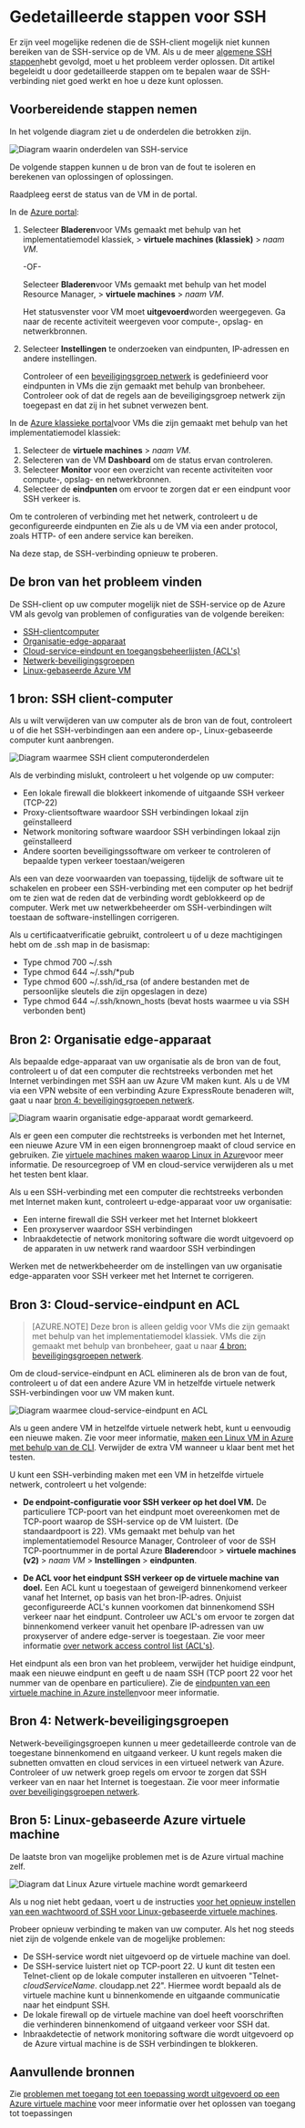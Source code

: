 <properties
    pageTitle="Gedetailleerde SSH het oplossen van problemen voor een Azure VM | Microsoft Azure"
    description="Meer gedetailleerde SSH probleemoplossing voor problemen met verbinding maken met een Azure virtuele machine"
    keywords="SSH verbinding geweigerd, ssh fout, azure ssh, SSH-verbinding is mislukt"
    services="virtual-machines-linux"
    documentationCenter=""
    authors="iainfoulds"
    manager="timlt"
    editor=""
    tags="top-support-issue,azure-service-management,azure-resource-manager"/>

<tags
    ms.service="virtual-machines-linux"
    ms.workload="infrastructure-services"
    ms.tgt_pltfrm="vm-linux"
    ms.devlang="na"
    ms.topic="support-article"
    ms.date="09/01/2016"
    ms.author="iainfou"/>

# <a name="detailed-ssh-troubleshooting-steps"></a>Gedetailleerde stappen voor SSH

Er zijn veel mogelijke redenen die de SSH-client mogelijk niet kunnen bereiken van de SSH-service op de VM. Als u de meer [algemene SSH stappen](virtual-machines-linux-troubleshoot-ssh-connection.md)hebt gevolgd, moet u het probleem verder oplossen. Dit artikel begeleidt u door gedetailleerde stappen om te bepalen waar de SSH-verbinding niet goed werkt en hoe u deze kunt oplossen.

## <a name="take-preliminary-steps"></a>Voorbereidende stappen nemen

In het volgende diagram ziet u de onderdelen die betrokken zijn.

![Diagram waarin onderdelen van SSH-service](./media/virtual-machines-linux-detailed-troubleshoot-ssh-connection/ssh-tshoot1.png)

De volgende stappen kunnen u de bron van de fout te isoleren en berekenen van oplossingen of oplossingen.

Raadpleeg eerst de status van de VM in de portal.

In de [Azure portal](https://portal.azure.com):

1. Selecteer **Bladeren**voor VMs gemaakt met behulp van het implementatiemodel klassiek, > **virtuele machines (klassiek)** > *naam VM*.

    -OF-

    Selecteer **Bladeren**voor VMs gemaakt met behulp van het model Resource Manager, > **virtuele machines** > *naam VM*.

    Het statusvenster voor VM moet **uitgevoerd**worden weergegeven. Ga naar de recente activiteit weergeven voor compute-, opslag- en netwerkbronnen.

2. Selecteer **Instellingen** te onderzoeken van eindpunten, IP-adressen en andere instellingen.

    Controleer of een [beveiligingsgroep netwerk](../virtual-network/virtual-networks-nsg.md) is gedefinieerd voor eindpunten in VMs die zijn gemaakt met behulp van bronbeheer. Controleer ook of dat de regels aan de beveiligingsgroep netwerk zijn toegepast en dat zij in het subnet verwezen bent.

In de [Azure klassieke portal](https://manage.windowsazure.com)voor VMs die zijn gemaakt met behulp van het implementatiemodel klassiek:

1. Selecteer de **virtuele machines** > *naam VM*.
2. Selecteren van de VM **Dashboard** om de status ervan controleren.
3. Selecteer **Monitor** voor een overzicht van recente activiteiten voor compute-, opslag- en netwerkbronnen.
4. Selecteer de **eindpunten** om ervoor te zorgen dat er een eindpunt voor SSH verkeer is.

Om te controleren of verbinding met het netwerk, controleert u de geconfigureerde eindpunten en Zie als u de VM via een ander protocol, zoals HTTP- of een andere service kan bereiken.

Na deze stap, de SSH-verbinding opnieuw te proberen.


## <a name="find-the-source-of-the-issue"></a>De bron van het probleem vinden

De SSH-client op uw computer mogelijk niet de SSH-service op de Azure VM als gevolg van problemen of configuraties van de volgende bereiken:

- [SSH-clientcomputer](#source-1-ssh-client-computer)
- [Organisatie-edge-apparaat](#source-2-organization-edge-device)
- [Cloud-service-eindpunt en toegangsbeheerlijsten (ACL's)](#source-3-cloud-service-endpoint-and-acl)
- [Netwerk-beveiligingsgroepen](#source-4-network-security-groups)
- [Linux-gebaseerde Azure VM](#source-5-linux-based-azure-virtual-machine)

## <a name="source-1-ssh-client-computer"></a>1 bron: SSH client-computer

Als u wilt verwijderen van uw computer als de bron van de fout, controleert u of die het SSH-verbindingen aan een andere op-, Linux-gebaseerde computer kunt aanbrengen.

![Diagram waarmee SSH client computeronderdelen](./media/virtual-machines-linux-detailed-troubleshoot-ssh-connection/ssh-tshoot2.png)

Als de verbinding mislukt, controleert u het volgende op uw computer:

- Een lokale firewall die blokkeert inkomende of uitgaande SSH verkeer (TCP-22)
- Proxy-clientsoftware waardoor SSH verbindingen lokaal zijn geïnstalleerd
- Network monitoring software waardoor SSH verbindingen lokaal zijn geïnstalleerd
- Andere soorten beveiligingssoftware om verkeer te controleren of bepaalde typen verkeer toestaan/weigeren

Als een van deze voorwaarden van toepassing, tijdelijk de software uit te schakelen en probeer een SSH-verbinding met een computer op het bedrijf om te zien wat de reden dat de verbinding wordt geblokkeerd op de computer. Werk met uw netwerkbeheerder om SSH-verbindingen wilt toestaan de software-instellingen corrigeren.

Als u certificaatverificatie gebruikt, controleert u of u deze machtigingen hebt om de .ssh map in de basismap:

- Type chmod 700 ~/.ssh
- Type chmod 644 ~/.ssh/\*pub
- Type chmod 600 ~/.ssh/id_rsa (of andere bestanden met de persoonlijke sleutels die zijn opgeslagen in deze)
- Type chmod 644 ~/.ssh/known_hosts (bevat hosts waarmee u via SSH verbonden bent)

## <a name="source-2-organization-edge-device"></a>Bron 2: Organisatie edge-apparaat

Als bepaalde edge-apparaat van uw organisatie als de bron van de fout, controleert u of dat een computer die rechtstreeks verbonden met het Internet verbindingen met SSH aan uw Azure VM maken kunt. Als u de VM via een VPN website of een verbinding Azure ExpressRoute benaderen wilt, gaat u naar [bron 4: beveiligingsgroepen netwerk](#nsg).

![Diagram waarin organisatie edge-apparaat wordt gemarkeerd.](./media/virtual-machines-linux-detailed-troubleshoot-ssh-connection/ssh-tshoot3.png)

Als er geen een computer die rechtstreeks is verbonden met het Internet, een nieuwe Azure VM in een eigen bronnengroep maakt of cloud service en gebruiken. Zie [virtuele machines maken waarop Linux in Azure](virtual-machines-linux-quick-create-cli.md)voor meer informatie. De resourcegroep of VM en cloud-service verwijderen als u met het testen bent klaar.

Als u een SSH-verbinding met een computer die rechtstreeks verbonden met Internet maken kunt, controleert u-edge-apparaat voor uw organisatie:

- Een interne firewall die SSH verkeer met het Internet blokkeert
- Een proxyserver waardoor SSH verbindingen
- Inbraakdetectie of network monitoring software die wordt uitgevoerd op de apparaten in uw netwerk rand waardoor SSH verbindingen

Werken met de netwerkbeheerder om de instellingen van uw organisatie edge-apparaten voor SSH verkeer met het Internet te corrigeren.

## <a name="source-3-cloud-service-endpoint-and-acl"></a>Bron 3: Cloud-service-eindpunt en ACL

> [AZURE.NOTE] Deze bron is alleen geldig voor VMs die zijn gemaakt met behulp van het implementatiemodel klassiek. VMs die zijn gemaakt met behulp van bronbeheer, gaat u naar [4 bron: beveiligingsgroepen netwerk](#nsg).

Om de cloud-service-eindpunt en ACL elimineren als de bron van de fout, controleert u of dat een andere Azure VM in hetzelfde virtuele netwerk SSH-verbindingen voor uw VM maken kunt.

![Diagram waarmee cloud-service-eindpunt en ACL](./media/virtual-machines-linux-detailed-troubleshoot-ssh-connection/ssh-tshoot4.png)

Als u geen andere VM in hetzelfde virtuele netwerk hebt, kunt u eenvoudig een nieuwe maken. Zie voor meer informatie, [maken een Linux VM in Azure met behulp van de CLI](virtual-machines-linux-quick-create-cli.md). Verwijder de extra VM wanneer u klaar bent met het testen.

U kunt een SSH-verbinding maken met een VM in hetzelfde virtuele netwerk, controleert u het volgende:

- **De endpoint-configuratie voor SSH verkeer op het doel VM.** De particuliere TCP-poort van het eindpunt moet overeenkomen met de TCP-poort waarop de SSH-service op de VM luistert. (De standaardpoort is 22). VMs gemaakt met behulp van het implementatiemodel Resource Manager, Controleer of voor de SSH TCP-poortnummer in de portal Azure **Bladeren**door > **virtuele machines (v2)** > *naam VM* > **Instellingen** > **eindpunten**.

- **De ACL voor het eindpunt SSH verkeer op de virtuele machine van doel.** Een ACL kunt u toegestaan of geweigerd binnenkomend verkeer vanaf het Internet, op basis van het bron-IP-adres. Onjuist geconfigureerde ACL's kunnen voorkomen dat binnenkomend SSH verkeer naar het eindpunt. Controleer uw ACL's om ervoor te zorgen dat binnenkomend verkeer vanuit het openbare IP-adressen van uw proxyserver of andere edge-server is toegestaan. Zie voor meer informatie [over network access control list (ACL's)](../virtual-network/virtual-networks-acl.md).

Het eindpunt als een bron van het probleem, verwijder het huidige eindpunt, maak een nieuwe eindpunt en geeft u de naam SSH (TCP poort 22 voor het nummer van de openbare en particuliere). Zie de [eindpunten van een virtuele machine in Azure instellen](virtual-machines-windows-classic-setup-endpoints.md)voor meer informatie.

<a id="nsg"></a>
## <a name="source-4-network-security-groups"></a>Bron 4: Netwerk-beveiligingsgroepen

Netwerk-beveiligingsgroepen kunnen u meer gedetailleerde controle van de toegestane binnenkomend en uitgaand verkeer. U kunt regels maken die subnetten omvatten en cloud services in een virtueel netwerk van Azure. Controleer of uw netwerk groep regels om ervoor te zorgen dat SSH verkeer van en naar het Internet is toegestaan.
Zie voor meer informatie [over beveiligingsgroepen netwerk](../virtual-network/virtual-networks-nsg.md).

## <a name="source-5-linux-based-azure-virtual-machine"></a>Bron 5: Linux-gebaseerde Azure virtuele machine

De laatste bron van mogelijke problemen met is de Azure virtual machine zelf.

![Diagram dat Linux Azure virtuele machine wordt gemarkeerd](./media/virtual-machines-linux-detailed-troubleshoot-ssh-connection/ssh-tshoot5.png)

Als u nog niet hebt gedaan, voert u de instructies [voor het opnieuw instellen van een wachtwoord of SSH voor Linux-gebaseerde virtuele machines](virtual-machines-linux-classic-reset-access.md).

Probeer opnieuw verbinding te maken van uw computer. Als het nog steeds niet zijn de volgende enkele van de mogelijke problemen:

- De SSH-service wordt niet uitgevoerd op de virtuele machine van doel.
- De SSH-service luistert niet op TCP-poort 22. U kunt dit testen een Telnet-client op de lokale computer installeren en uitvoeren "Telnet- *cloudServiceName*. cloudapp.net 22". Hiermee wordt bepaald als de virtuele machine kunt u binnenkomende en uitgaande communicatie naar het eindpunt SSH.
- De lokale firewall op de virtuele machine van doel heeft voorschriften die verhinderen binnenkomend of uitgaand verkeer voor SSH dat.
- Inbraakdetectie of network monitoring software die wordt uitgevoerd op de Azure virtual machine is de SSH verbindingen te blokkeren.


## <a name="additional-resources"></a>Aanvullende bronnen
Zie [problemen met toegang tot een toepassing wordt uitgevoerd op een Azure virtuele machine](virtual-machines-linux-troubleshoot-app-connection.md) voor meer informatie over het oplossen van toegang tot toepassingen
